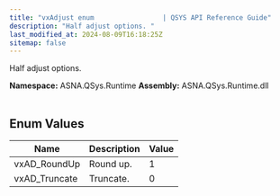 ```yaml
---
title: "vxAdjust enum                 | QSYS API Reference Guide"
description: "Half adjust options. "
last_modified_at: 2024-08-09T16:18:25Z
sitemap: false
---
```


Half adjust options.

**Namespace:** ASNA.QSys.Runtime
**Assembly:** ASNA.QSys.Runtime.dll
<br>
<br>

## Enum Values

| Name | Description | Value
| --- | --- | --- 
| vxAD_RoundUp | Round up. | 1 |
| vxAD_Truncate | Truncate. | 0 |
